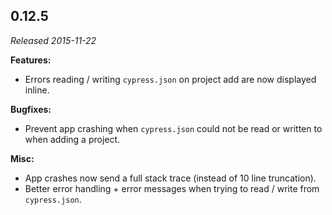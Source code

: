 ## 0.12.5

_Released 2015-11-22_

**Features:**

- Errors reading / writing `cypress.json` on project add are now displayed
  inline.

**Bugfixes:**

- Prevent app crashing when `cypress.json` could not be read or written to when
  adding a project.

**Misc:**

- App crashes now send a full stack trace (instead of 10 line truncation).
- Better error handling + error messages when trying to read / write from
  `cypress.json`.
